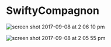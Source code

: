 # SwiftyCompagnon


![screen shot 2017-09-08 at 2 06 10 pm](https://user-images.githubusercontent.com/7196430/30210940-0df54f36-949f-11e7-94ee-87a06e46cd72.png)

![screen shot 2017-09-08 at 2 05 55 pm](https://user-images.githubusercontent.com/7196430/30210938-0cd8d4a6-949f-11e7-9a36-40f62a4e3439.png)
